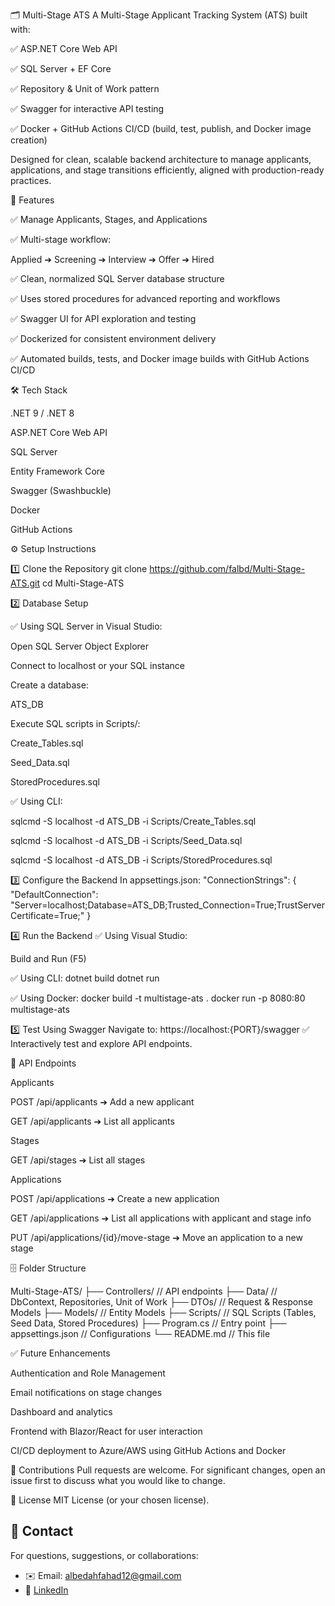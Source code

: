 🗂️ Multi-Stage ATS
A Multi-Stage Applicant Tracking System (ATS) built with:

✅ ASP.NET Core Web API

✅ SQL Server + EF Core

✅ Repository & Unit of Work pattern

✅ Swagger for interactive API testing

✅ Docker + GitHub Actions CI/CD (build, test, publish, and Docker image creation)

Designed for clean, scalable backend architecture to manage applicants, applications, and stage transitions efficiently, aligned with production-ready practices.

🚀 Features

✅ Manage Applicants, Stages, and Applications

✅ Multi-stage workflow:

Applied ➔ Screening ➔ Interview ➔ Offer ➔ Hired

✅ Clean, normalized SQL Server database structure

✅ Uses stored procedures for advanced reporting and workflows

✅ Swagger UI for API exploration and testing

✅ Dockerized for consistent environment delivery

✅ Automated builds, tests, and Docker image builds with GitHub Actions CI/CD

🛠️ Tech Stack

.NET 9 / .NET 8

ASP.NET Core Web API

SQL Server

Entity Framework Core

Swagger (Swashbuckle)

Docker

GitHub Actions

⚙️ Setup Instructions

1️⃣ Clone the Repository
git clone https://github.com/falbd/Multi-Stage-ATS.git
cd Multi-Stage-ATS

2️⃣ Database Setup

✅ Using SQL Server in Visual Studio:

Open SQL Server Object Explorer

Connect to localhost or your SQL instance

Create a database:

ATS_DB

Execute SQL scripts in Scripts/:

Create_Tables.sql

Seed_Data.sql

StoredProcedures.sql

✅ Using CLI:

sqlcmd -S localhost -d ATS_DB -i Scripts/Create_Tables.sql

sqlcmd -S localhost -d ATS_DB -i Scripts/Seed_Data.sql

sqlcmd -S localhost -d ATS_DB -i Scripts/StoredProcedures.sql

3️⃣ Configure the Backend
In appsettings.json:
"ConnectionStrings": {
    "DefaultConnection": "Server=localhost;Database=ATS_DB;Trusted_Connection=True;TrustServerCertificate=True;"
}

4️⃣ Run the Backend
✅ Using Visual Studio:

Build and Run (F5)

✅ Using CLI:
dotnet build
dotnet run

✅ Using Docker:
docker build -t multistage-ats .
docker run -p 8080:80 multistage-ats

5️⃣ Test Using Swagger
Navigate to:
https://localhost:{PORT}/swagger
✅ Interactively test and explore API endpoints.

📡 API Endpoints

Applicants

POST /api/applicants ➔ Add a new applicant

GET /api/applicants ➔ List all applicants

Stages

GET /api/stages ➔ List all stages

Applications

POST /api/applications ➔ Create a new application

GET /api/applications ➔ List all applications with applicant and stage info

PUT /api/applications/{id}/move-stage ➔ Move an application to a new stage

🗄️ Folder Structure

Multi-Stage-ATS/
├── Controllers/          // API endpoints
├── Data/                 // DbContext, Repositories, Unit of Work
├── DTOs/                 // Request & Response Models
├── Models/               // Entity Models
├── Scripts/              // SQL Scripts (Tables, Seed Data, Stored Procedures)
├── Program.cs            // Entry point
├── appsettings.json      // Configurations
└── README.md             // This file

✅ Future Enhancements

Authentication and Role Management

Email notifications on stage changes

Dashboard and analytics

Frontend with Blazor/React for user interaction

CI/CD deployment to Azure/AWS using GitHub Actions and Docker

🤝 Contributions
Pull requests are welcome. For significant changes, open an issue first to discuss what you would like to change.

📜 License
MIT License (or your chosen license).

## 📧 Contact

For questions, suggestions, or collaborations:

- ✉️ Email: albedahfahad12@gmail.com
- 💼 [LinkedIn](https://www.linkedin.com/in/fahad-albedah-a087b8220/)
